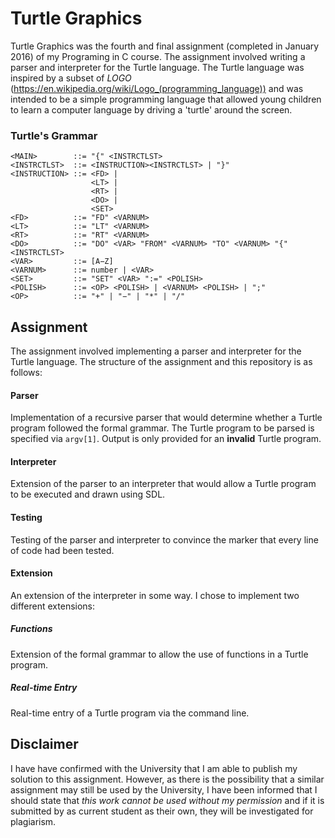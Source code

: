 # Turtle Graphics
Turtle Graphics was the fourth and final assignment (completed in January 2016) of my Programing in C course. The assignment involved writing a parser and interpreter for the Turtle language. The Turtle language was inspired by a subset of *LOGO* (https://en.wikipedia.org/wiki/Logo_(programming_language)) and was intended to be a simple programming language that allowed young children to learn a computer language by driving a 'turtle' around the screen.

### Turtle's Grammar
```
<MAIN>        ::= "{" <INSTRCTLST>
<INSTRCTLST>  ::= <INSTRUCTION><INSTRCTLST> | "}"
<INSTRUCTION> ::= <FD> | 
                  <LT> |
                  <RT> |
                  <DO> |
                  <SET> 
<FD>          ::= "FD" <VARNUM>
<LT>          ::= "LT" <VARNUM>
<RT>          ::= "RT" <VARNUM>
<DO>          ::= "DO" <VAR> "FROM" <VARNUM> "TO" <VARNUM> "{" <INSTRCTLST>
<VAR>         ::= [A−Z]
<VARNUM>      ::= number | <VAR>
<SET>         ::= "SET" <VAR> ":=" <POLISH>
<POLISH>      ::= <OP> <POLISH> | <VARNUM> <POLISH> | ";" 
<OP>          ::= "+" | "−" | "*" | "/"
```

## Assignment
The assignment involved implementing a parser and interpreter for the Turtle language. The structure of the assignment and this repository is as follows:

#### Parser
Implementation of a recursive parser that would determine whether a Turtle program followed the formal grammar. The Turtle program to be parsed is specified via  ```argv[1]```. Output is only provided for an __invalid__ Turtle program.

#### Interpreter
Extension of the parser to an interpreter that would allow a Turtle program to be executed and drawn using SDL.

#### Testing
Testing of the parser and interpreter to convince the marker that every line of code had been tested.

#### Extension 
An extension of the interpreter in some way. I chose to implement two different extensions:

##### Functions
Extension of the formal grammar to allow the use of functions in a Turtle program.

##### Real-time Entry
Real-time entry of a Turtle program via the command line.

## Disclaimer
I have have confirmed with the University that I am able to publish my solution to this assignment. However, as there is the possibility that a similar assignment may still be used by the University, I have been informed that I should state that *this work cannot be used without my permission* and if it is submitted by as current student as their own, they will be investigated for plagiarism.
